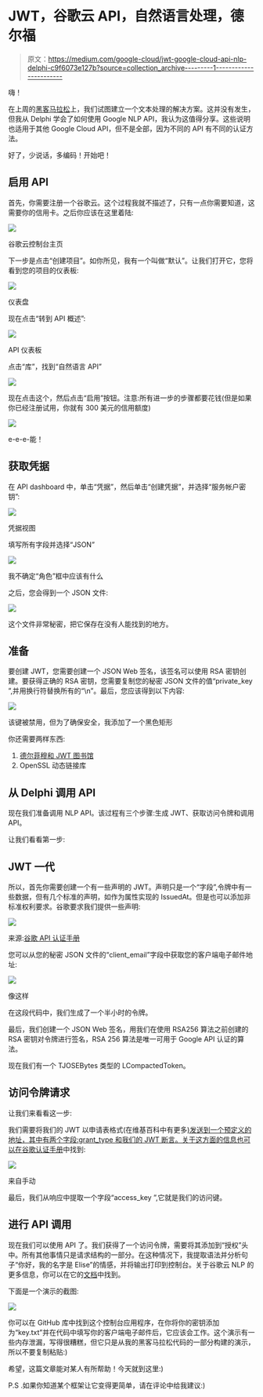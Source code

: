 # JWT，谷歌云 API，自然语言处理，德尔福

> 原文：<https://medium.com/google-cloud/jwt-google-cloud-api-nlp-delphi-c9f6073e127b?source=collection_archive---------1----------------------->

嗨！

在上周的[黑客马拉松](/@Zawuza/media-hackday-2018-9c566ec7f4ce)上，我们试图建立一个文本处理的解决方案。这并没有发生，但我从 Delphi 学会了如何使用 Google NLP API，我认为这值得分享。这些说明也适用于其他 Google Cloud API，但不是全部，因为不同的 API 有不同的认证方法。

好了，少说话，多编码！开始吧！

## 启用 API

首先，你需要注册一个谷歌云。这个过程我就不描述了，只有一点你需要知道，这需要你的信用卡。之后你应该在这里着陆:

![](img/b93f76a527b51153f629c288fdb09766.png)

谷歌云控制台主页

下一步是点击“创建项目”。如你所见，我有一个叫做“默认”。让我们打开它，您将看到您的项目的仪表板:

![](img/e0ad7dbb71c04c0fe6d83bdcbd6251a9.png)

仪表盘

现在点击“转到 API 概述”:

![](img/a54f365927d34b48cb13b4e48c98a793.png)

API 仪表板

点击“库”，找到“自然语言 API”

![](img/ac5ca27d22843e3cdf6b4e72dc66c699.png)

现在点击这个，然后点击“启用”按钮。注意:所有进一步的步骤都要花钱(但是如果你已经注册试用，你就有 300 美元的信用额度)

![](img/38ab5fffec63cedf0ebb45ab026c9a65.png)

e-e-e-能！

## 获取凭据

在 API dashboard 中，单击“凭据”，然后单击“创建凭据”，并选择“服务帐户密钥”:

![](img/accb16ec33e64d498aff5ef7a8c7d4ae.png)

凭据视图

填写所有字段并选择“JSON”

![](img/396cc4c904af9b2c3557e81392ae8eed.png)

我不确定“角色”框中应该有什么

之后，您会得到一个 JSON 文件:

![](img/81169118c0075f087a2423b2bea64a59.png)

这个文件非常秘密，把它保存在没有人能找到的地方。

## 准备

要创建 JWT，您需要创建一个 JSON Web 签名，该签名可以使用 RSA 密钥创建。要获得正确的 RSA 密钥，您需要复制您的秘密 JSON 文件的值“private_key ”,并用换行符替换所有的“\n”。最后，您应该得到以下内容:

![](img/fea82f9887cceaed5522d8946a104d8c.png)

该键被禁用，但为了确保安全，我添加了一个黑色矩形

你还需要两样东西:

1.  [德尔菲穆和 JWT 图书馆](https://github.com/paolo-rossi/delphi-jose-jwt)
2.  OpenSSL 动态链接库

## 从 Delphi 调用 API

现在我们准备调用 NLP API。该过程有三个步骤:生成 JWT、获取访问令牌和调用 API。

让我们看看第一步:

## JWT 一代

所以，首先你需要创建一个有一些声明的 JWT。声明只是一个“字段”,令牌中有一些数据，但有几个标准的声明，如作为属性实现的 IssuedAt。但是也可以添加非标准权利要求。谷歌要求我们提供一些声明:

![](img/84cacfac17d46c1ec4fb8d405a35e3c2.png)

来源:[谷歌 API 认证手册](https://developers.google.com/identity/protocols/OAuth2ServiceAccount)

您可以从您的秘密 JSON 文件的“client_email”字段中获取您的客户端电子邮件地址:

![](img/58ac52492f6427cc9b8dedb58c9bdf26.png)

像这样

在这段代码中，我们生成了一个半小时的令牌。

最后，我们创建一个 JSON Web 签名，用我们在使用 RSA256 算法之前创建的 RSA 密钥对令牌进行签名，RSA 256 算法是唯一可用于 Google API 认证的算法。

现在我们有一个 TJOSEBytes 类型的 LCompactedToken。

## 访问令牌请求

让我们来看看这一步:

我们需要将我们的 JWT 以申请表格式(在维基百科中有更多[)发送到一个预定义的地址，其中有两个字段:grant_type 和我们的 JWT 断言。关于这方面的信息也可以在](https://en.wikipedia.org/wiki/POST_(HTTP)#Use_for_submitting_web_forms)[谷歌认证手册](https://developers.google.com/identity/protocols/OAuth2ServiceAccount)中找到:

![](img/8ebcaeb387559b57e92176ff82d7ebec.png)

来自手动

最后，我们从响应中提取一个字段“access_key ”,它就是我们的访问键。

## 进行 API 调用

现在我们可以使用 API 了。我们获得了一个访问令牌，需要将其添加到“授权”头中。所有其他事情只是请求结构的一部分。在这种情况下，我提取语法并分析句子“你好，我的名字是 Elise”的情感，并将输出打印到控制台。关于谷歌云 NLP 的更多信息，你可以在它的[文档](https://cloud.google.com/natural-language/docs/)中找到。

下面是一个演示的截图:

![](img/e7312831cf9c8dce68950def86a71907.png)

你可以在 GitHub 库中找到这个控制台应用程序，在你将你的密钥添加为“key.txt”并在代码中填写你的客户端电子邮件后，它应该会工作。这个演示有一些内存泄漏，写得很糟糕，但它只是从我的黑客马拉松代码的一部分构建的演示，所以不要复制粘贴:)

希望，这篇文章能对某人有所帮助！今天就到这里:)

P.S .如果你知道某个框架让它变得更简单，请在评论中给我建议:)